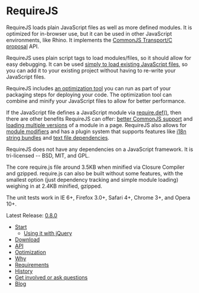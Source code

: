 # RequireJS

RequireJS loads plain JavaScript files as well as more defined modules. It is optimized for in-browser use, but it can be used in other JavaScript environments, like Rhino. It implements the [CommonJS Transport/C proposal](http://wiki.commonjs.org/wiki/Modules/Transport/C) API.

RequireJS uses plain script tags to load modules/files, so it should allow for easy debugging. It can be used [simply to load existing JavaScript files](docs/api.md#jsfiles), so you can add it to your existing project without having to re-write your JavaScript files.

RequireJS includes [an optimization tool](docs/optimization.md) you can run as part of your packaging steps for deploying your code. The optimization tool can combine and minify your JavaScript files to allow for better performance.

If the JavaScript file defines a JavaScript module via [require.def()](docs/api.md#define), then there are other benefits RequireJS can offer: [better CommonJS support](http://wiki.commonjs.org/wiki/Modules/Transport/C) and [loading multiple versions](docs/api.md#multiversion) of a module in a page. RequireJS also allows for [module modifiers](docs/api.md#modifiers) and has a plugin system that supports features like [i18n string bundles](docs/api.md#i18n) and [text file dependencies](docs/api.md#text).

RequireJS does not have any dependencies on a JavaScript framework. It is tri-licensed -- BSD, MIT, and GPL.

The core require.js file around 3.5KB when minified via Closure Compiler and gzipped. require.js can also be built without some features, with the smallest option (just dependency tracking and simple module loading) weighing in at 2.4KB minified, gzipped.

The unit tests work in IE 6+, Firefox 3.0+, Safari 4+, Chrome 3+, and Opera 10+.

Latest Release: [0.8.0](http://requirejs.org/docs/download.html)

* [Start](tree/master/docs/start.md)
    * [Using it with jQuery](tree/master/docs/jquery.md)
* [Download](tree/master/docs/download.md)
* [API](tree/master/docs/api.md)
* [Optimization](tree/master/docs/optimization.md)
* [Why](tree/master/docs/why.md)
* [Requirements](tree/master/docs/requirements.md)
* [History](tree/master/docs/history.md)
* [Get involved or ask questions](http://groups.google.com/group/requirejs)
* [Blog](http://tagneto.blogspot.com)
